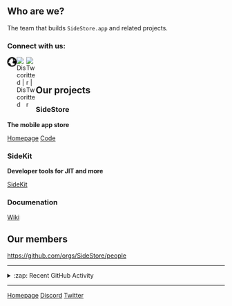 <!-- 
Docs: How to use GitHub README and actions to auto-generate embedded content.
https://github.com/anuraghazra/github-readme-stats
https://www.youtube.com/watch?v=n6d4KHSKqGk
https://github.com/rahuldkjain/github-profile-readme-generator
 -->

## Who are we?

The team that builds `SideStore.app` and related projects.

### Connect with us:

<!--
[![Website](https://img.shields.io/website?label=sidestore.io&style=for-the-badge&url=https://sidestore.io)](https://sidestore.io)
[![Twitter Follow](https://img.shields.io/twitter/follow/sidestore_io?color=1DA1F2&logo=twitter&style=for-the-badge)](https://twitter.com/intent/follow?original_referer=https%3A%2F%2Fgithub.com%2Fsidestore&screen_name=sidestore)
[![GitHub Followers](https://img.shields.io/github/followers/sidestore?style=for-the-badge)]()
[![GitHub Sponsors](https://img.shields.io/github/sponsors/sidestore?style=for-the-badge
)]() 
-->

[<img align="left" alt="sidestore.io" width="22px" src="https://raw.githubusercontent.com/iconic/open-iconic/master/svg/globe.svg" />][website]
[<img align="left" alt="Discord | Discord" width="22px" src="https://cdn.jsdelivr.net/npm/simple-icons@v3/icons/discord.svg" />][discord]
[<img align="left" alt="Twitter | Twitter" width="22px" src="https://cdn.jsdelivr.net/npm/simple-icons@v3/icons/twitter.svg" />][twitter]

<br />
<br />

## Our projects

### SideStore

__The mobile app store__

[Homepage][website]
[Code][git.sidestore]

### SideKit

__Developer tools for JIT and more__

[SideKit][git.sidekit]

### Documenation

[Wiki][wiki]

## Our members

https://github.com/orgs/SideStore/people

---

<details>
  <summary>:zap: Recent GitHub Activity</summary>

<!--START_SECTION:activity-->
1. 🗣 Commented on [#358](https://github.com/SideStore/SideStore/issues/358) in [SideStore/SideStore](https://github.com/SideStore/SideStore)
2. 🗣 Commented on [#358](https://github.com/SideStore/SideStore/issues/358) in [SideStore/SideStore](https://github.com/SideStore/SideStore)
3. 🗣 Commented on [#358](https://github.com/SideStore/SideStore/issues/358) in [SideStore/SideStore](https://github.com/SideStore/SideStore)
4. 🗣 Commented on [#358](https://github.com/SideStore/SideStore/issues/358) in [SideStore/SideStore](https://github.com/SideStore/SideStore)
5. ❗️ Closed issue [#358](https://github.com/SideStore/SideStore/issues/358) in [SideStore/SideStore](https://github.com/SideStore/SideStore)
6. 🗣 Commented on [#358](https://github.com/SideStore/SideStore/issues/358) in [SideStore/SideStore](https://github.com/SideStore/SideStore)
7. ❗️ Opened issue [#358](https://github.com/SideStore/SideStore/issues/358) in [SideStore/SideStore](https://github.com/SideStore/SideStore)
8. 🗣 Commented on [#357](https://github.com/SideStore/SideStore/issues/357) in [SideStore/SideStore](https://github.com/SideStore/SideStore)
9. 🗣 Commented on [#357](https://github.com/SideStore/SideStore/issues/357) in [SideStore/SideStore](https://github.com/SideStore/SideStore)
10. ❗️ Closed issue [#357](https://github.com/SideStore/SideStore/issues/357) in [SideStore/SideStore](https://github.com/SideStore/SideStore)
11. 🗣 Commented on [#357](https://github.com/SideStore/SideStore/issues/357) in [SideStore/SideStore](https://github.com/SideStore/SideStore)
12. ❗️ Opened issue [#357](https://github.com/SideStore/SideStore/issues/357) in [SideStore/SideStore](https://github.com/SideStore/SideStore)
13. ❗️ Closed issue [#355](https://github.com/SideStore/SideStore/issues/355) in [SideStore/SideStore](https://github.com/SideStore/SideStore)
14. 🗣 Commented on [#355](https://github.com/SideStore/SideStore/issues/355) in [SideStore/SideStore](https://github.com/SideStore/SideStore)
15. 🗣 Commented on [#356](https://github.com/SideStore/SideStore/issues/356) in [SideStore/SideStore](https://github.com/SideStore/SideStore)
16. 🗣 Commented on [#9](https://github.com/SideStore/SideStore-Docs/issues/9) in [SideStore/SideStore-Docs](https://github.com/SideStore/SideStore-Docs)
17. 🗣 Commented on [#9](https://github.com/SideStore/SideStore-Docs/issues/9) in [SideStore/SideStore-Docs](https://github.com/SideStore/SideStore-Docs)
18. 🗣 Commented on [#356](https://github.com/SideStore/SideStore/issues/356) in [SideStore/SideStore](https://github.com/SideStore/SideStore)
19. ❗️ Opened issue [#356](https://github.com/SideStore/SideStore/issues/356) in [SideStore/SideStore](https://github.com/SideStore/SideStore)
20. ❗️ Opened issue [#355](https://github.com/SideStore/SideStore/issues/355) in [SideStore/SideStore](https://github.com/SideStore/SideStore)
<!--END_SECTION:activity-->

</details>

---

[Homepage][patreon] [Discord][discord] [Twitter][twitter]

<!--
- [Patreon][patreon]
- [OpenCollective][opencollective]
- [YouTube][youtube]
-->

[website]: https://sidestore.io
[wiki]: https://wiki.sidestore.io
[twitter]: https://twitter.com/sidestore_io
[discord]: https://discord.gg/CacsuuzsBq
[youtube]: https://youtube.com/TODO
[patreon]: https://www.patreon.com/SideStore
[opencollective]: https://opencollective.com/TODO
[git.sidestore]: https://github.com/SideStore/SideStore/
[git.sidekit]: https://github.com/SideStore/SideKit

